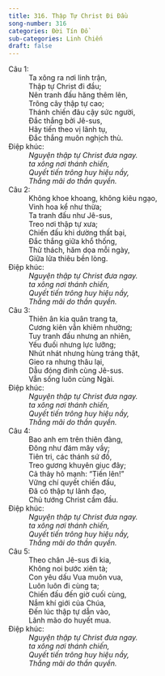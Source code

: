 ```yaml
---
title: 316. Thập Tự Christ Đi Đầu
song-number: 316
categories: Đời Tín Đồ
sub-categories: Linh Chiến
draft: false
---
```

<dl><dt>Câu 1:</dt><dd data-verse="1">Ta xông ra nơi linh trận, <br/>Thập tự Christ đi đầu; <br/>Nên tranh đấu hăng thêm lên, <br/>Trông cây thập tự cao; <br/>Thánh chiến đâu cậy sức người, <br/>Đắc thắng bởi Jê-sus, <br/>Hãy tiến theo vị lãnh tụ, <br/>Đắc thắng muôn nghịch thù. </dd><dt>Điệp khúc:</dt><dd data-chorus="1"><em>Nguyện thập tự Christ đưa ngay. <br/>ta xông nơi thánh chiến, <br/>Quyết tiến trông huy hiệu nầy, <br/>Thắng mãi do thần quyền. </em></dd><dt>Câu 2:</dt><dd data-verse="2">Không khoe khoang, không kiêu ngạo, <br/>Vinh hoa kể như thừa; <br/>Ta tranh đấu như Jê-sus, <br/>Treo nơi thập tự xưa; <br/>Chiến đấu khi dường thất bại, <br/>Đắc thắng giữa khổ thống, <br/>Thử thách, hăm dọa mỗi ngày, <br/>Giữa lửa thiêu bền lòng. </dd><dt>Điệp khúc:</dt><dd data-chorus="1"><em>Nguyện thập tự Christ đưa ngay. <br/>ta xông nơi thánh chiến, <br/>Quyết tiến trông huy hiệu nầy, <br/>Thắng mãi do thần quyền. </em></dd><dt>Câu 3:</dt><dd data-verse="3">Thiên ân kia quân trang ta, <br/>Cương kiên vẫn khiêm nhường; <br/>Tuy tranh đấu nhưng an nhiên, <br/>Yếu đuối nhưng lực lưỡng; <br/>Nhút nhát nhưng hùng tráng thật, <br/>Gieo ra nhưng thâu lại, <br/>Dẫu đóng đinh cùng Jê-sus. <br/>Vẫn sống luôn cùng Ngài. </dd><dt>Điệp khúc:</dt><dd data-chorus="1"><em>Nguyện thập tự Christ đưa ngay. <br/>ta xông nơi thánh chiến, <br/>Quyết tiến trông huy hiệu nầy, <br/>Thắng mãi do thần quyền. </em></dd><dt>Câu 4:</dt><dd data-verse="4">Bao anh em trên thiên đàng, <br/>Đông như đám mây vầy; <br/>Tiên tri, các thánh sứ đồ, <br/>Treo gương khuyên giục đây; <br/>Cả thảy hô mạnh: “Tiến lên!” <br/>Vững chí quyết chiến đấu, <br/>Đã có thập tự lãnh đạo, <br/>Chủ tướng Christ cầm đầu. </dd><dt>Điệp khúc:</dt><dd data-chorus="1"><em>Nguyện thập tự Christ đưa ngay. <br/>ta xông nơi thánh chiến, <br/>Quyết tiến trông huy hiệu nầy, <br/>Thắng mãi do thần quyền. </em></dd><dt>Câu 5:</dt><dd data-verse="5">Theo chân Jê-sus đi kia, <br/>Không noi bước xiên tà; <br/>Con yêu dấu Vua muôn vua, <br/>Luôn luôn đi cùng ta; <br/>Chiến đấu đến giờ cuối cùng, <br/>Nắm khí giới của Chúa, <br/>Đến lúc thập tự dẫn vào, <br/>Lãnh mão do huyết mua. </dd><dt>Điệp khúc:</dt><dd data-chorus="1"><em>Nguyện thập tự Christ đưa ngay. <br/>ta xông nơi thánh chiến, <br/>Quyết tiến trông huy hiệu nầy, <br/>Thắng mãi do thần quyền. </em></dd></dl>